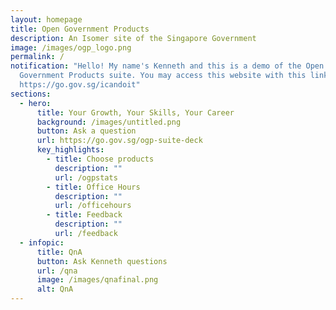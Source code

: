 ```yaml
---
layout: homepage
title: Open Government Products
description: An Isomer site of the Singapore Government
image: /images/ogp_logo.png
permalink: /
notification: "Hello! My name's Kenneth and this is a demo of the Open
  Government Products suite. You may access this website with this link:
  https://go.gov.sg/icandoit"
sections:
  - hero:
      title: Your Growth, Your Skills, Your Career
      background: /images/untitled.png
      button: Ask a question
      url: https://go.gov.sg/ogp-suite-deck
      key_highlights:
        - title: Choose products
          description: ""
          url: /ogpstats
        - title: Office Hours
          description: ""
          url: /officehours
        - title: Feedback
          description: ""
          url: /feedback
  - infopic:
      title: QnA
      button: Ask Kenneth questions
      url: /qna
      image: /images/qnafinal.png
      alt: QnA
---
```

